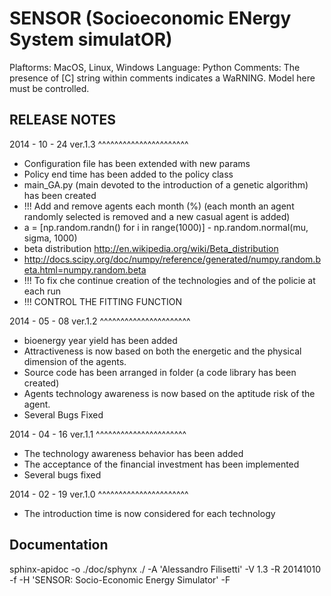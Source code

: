 SENSOR (Socioeconomic ENergy System simulatOR)
==============================================

Plaftorms: MacOS, Linux, Windows
Language: Python
Comments: The presence of [C] string within comments indicates a WaRNING. Model here must be controlled. 

RELEASE NOTES
-------------

2014 - 10 - 24 ver.1.3
^^^^^^^^^^^^^^^^^^^^^^

* Configuration file has been extended with new params
* Policy end time has been added to the policy class
* main_GA.py (main devoted to the introduction of a genetic algorithm) has been created
* !!! Add and remove agents each month (%) (each month an agent randomly selected is removed and a new casual agent is added)
* a = [np.random.randn() for i in range(1000)] - np.random.normal(mu, sigma, 1000)
* beta distribution http://en.wikipedia.org/wiki/Beta_distribution
* http://docs.scipy.org/doc/numpy/reference/generated/numpy.random.beta.html=numpy.random.beta
* !!! To fix che continue creation of the technologies and of the policie at each run
* !!! CONTROL THE FITTING FUNCTION

2014 - 05 - 08 ver.1.2
^^^^^^^^^^^^^^^^^^^^^^

* bioenergy year yield has been added
* Attractiveness is now based on both the energetic and the physical dimension of the agents.
* Source code has been arranged in folder (a code library has been created)
* Agents technology awareness is now based on the aptitude risk of the agent.
* Several Bugs Fixed


2014 - 04 - 16 ver.1.1
^^^^^^^^^^^^^^^^^^^^^^

* The technology awareness behavior has been added
* The acceptance of the financial investment has been implemented
* Several bugs fixed

2014 - 02 - 19 ver.1.0
^^^^^^^^^^^^^^^^^^^^^^

* The introduction time is now considered for each technology

Documentation
-------------
sphinx-apidoc -o ./doc/sphynx ./ -A 'Alessandro Filisetti' -V 1.3 -R 20141010 -f -H 'SENSOR: Socio-Economic Energy Simulator' -F 

